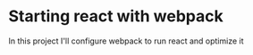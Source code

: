 # Starting react with webpack

In this project I'll configure webpack to run react and optimize it 
